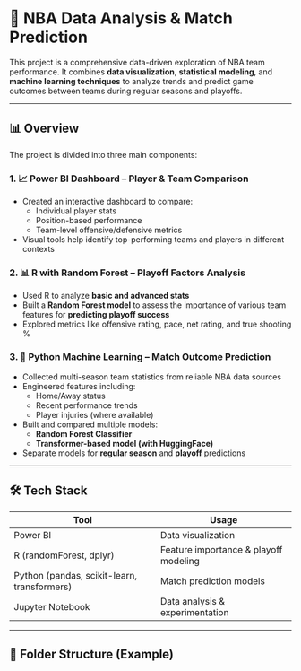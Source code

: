 # 🏀 NBA Data Analysis & Match Prediction

This project is a comprehensive data-driven exploration of NBA team performance. It combines **data visualization**, **statistical modeling**, and **machine learning techniques** to analyze trends and predict game outcomes between teams during regular seasons and playoffs.

---

## 📊 Overview

The project is divided into three main components:

### 1. 📈 Power BI Dashboard – Player & Team Comparison
- Created an interactive dashboard to compare:
  - Individual player stats
  - Position-based performance
  - Team-level offensive/defensive metrics
- Visual tools help identify top-performing teams and players in different contexts

### 2. 📊 R with Random Forest – Playoff Factors Analysis
- Used R to analyze **basic and advanced stats**
- Built a **Random Forest model** to assess the importance of various team features for **predicting playoff success**
- Explored metrics like offensive rating, pace, net rating, and true shooting %

### 3. 🤖 Python Machine Learning – Match Outcome Prediction
- Collected multi-season team statistics from reliable NBA data sources
- Engineered features including:
  - Home/Away status
  - Recent performance trends
  - Player injuries (where available)
- Built and compared multiple models:
  - **Random Forest Classifier**
  - **Transformer-based model (with HuggingFace)**
- Separate models for **regular season** and **playoff** predictions

---

## 🛠 Tech Stack

| Tool | Usage |
|------|-------|
| Power BI | Data visualization |
| R (randomForest, dplyr) | Feature importance & playoff modeling |
| Python (pandas, scikit-learn, transformers) | Match prediction models |
| Jupyter Notebook | Data analysis & experimentation |

---

## 📂 Folder Structure (Example)

